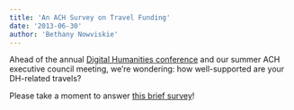 ```yaml
---
title: 'An ACH Survey on Travel Funding'
date: '2013-06-30'
author: 'Bethany Nowviskie'
---
```

Ahead of the annual [Digital Humanities conference](http://dh2013.unl.edu) and our summer ACH executive council meeting, we’re wondering: how well-supported are your DH-related travels?

Please take a moment to answer [this brief survey](https://docs.google.com/forms/d/1I56q39w88gbbkYlzbpKWcShxARO90pbr6PzqODE2Wc0/viewform)!